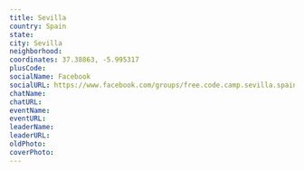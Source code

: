 ```yaml
---
title: Sevilla
country: Spain
state: 
city: Sevilla
neighborhood: 
coordinates: 37.38863, -5.995317
plusCode:
socialName: Facebook
socialURL: https://www.facebook.com/groups/free.code.camp.sevilla.spain
chatName:
chatURL:
eventName:
eventURL:
leaderName:
leaderURL:
oldPhoto: 
coverPhoto:
---
```

